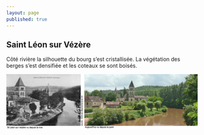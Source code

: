 ```yaml
---
layout: page
published: true
---
```


## Saint Léon sur Vézère
Côté rivière la silhouette du bourg s’est cristallisée. La végétation des berges s’est densifiée et les coteaux se sont boisés.

![](/data/images/9/histoire/9_HISTOIRE_POPCP5.jpg)